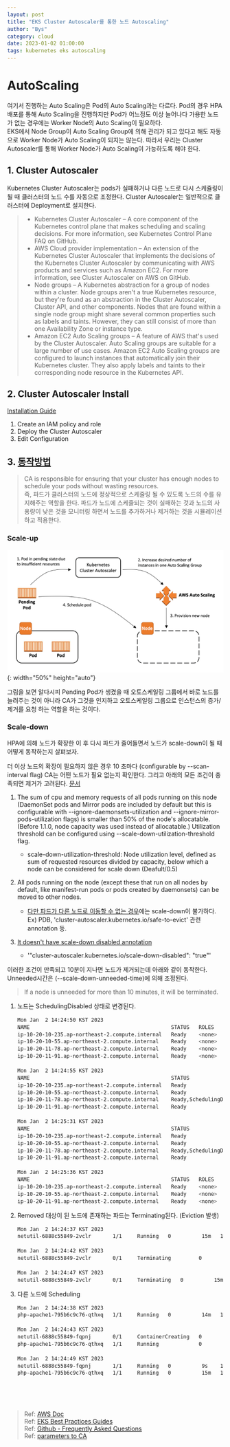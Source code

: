 ```yaml
---
layout: post
title: "EKS Cluster Autoscaler를 통한 노드 Autoscaling"
author: "Bys"
category: cloud
date: 2023-01-02 01:00:00
tags: kubernetes eks autoscaling
---
```


# AutoScaling
여기서 진행하는 Auto Scaling은 Pod의 Auto Scaling과는 다르다. Pod의 경우 HPA 배포를 통해 Auto Scaling을 진행하지만 Pod가 어느정도 이상 늘어나다 가용한 노드가 없는 경우에는 Worker Node의 Auto Scaling이 필요하다.  
EKS에서 Node Group이 Auto Scaling Group에 의해 관리가 되고 있다고 해도 자동으로 Worker Node가 Auto Scaling이 되지는 않는다. 따라서 우리는 Cluster Autoscaler를 통해 Worker Node가 Auto Scaling이 가능하도록 해야 한다.  


## 1. Cluster Autoscaler
Kubernetes Cluster Autoscaler는 pods가 실패하거나 다른 노드로 다시 스케쥴링이 될 때 클러스터의 노드 수를 자동으로 조정한다. Cluster Autoscaler는 일반적으로 클러스터에 Deployment로 설치한다.  

> - Kubernetes Cluster Autoscaler – A core component of the Kubernetes control plane that makes scheduling and scaling decisions. For more information, see Kubernetes Control Plane FAQ on GitHub.
> - AWS Cloud provider implementation – An extension of the Kubernetes Cluster Autoscaler that implements the decisions of the Kubernetes Cluster Autoscaler by communicating with AWS products and services such as Amazon EC2. For more information, see Cluster Autoscaler on AWS on GitHub.
> - Node groups – A Kubernetes abstraction for a group of nodes within a cluster. Node groups aren't a true Kubernetes resource, but they're found as an abstraction in the Cluster Autoscaler, Cluster API, and other components. Nodes that are found within a single node group might share several common properties such as labels and taints. However, they can still consist of more than one Availability Zone or instance type.
> - Amazon EC2 Auto Scaling groups – A feature of AWS that's used by the Cluster Autoscaler. Auto Scaling groups are suitable for a large number of use cases. Amazon EC2 Auto Scaling groups are configured to launch instances that automatically join their Kubernetes cluster. They also apply labels and taints to their corresponding node resource in the Kubernetes API.


## 2. Cluster Autoscaler Install
[Installation Guide](https://docs.aws.amazon.com/eks/latest/userguide/autoscaling.html) 

1. Create an IAM policy and role
2. Deploy the Cluster Autoscaler
3. Edit Configuration


## 3. [동작방법](https://github.com/kubernetes/autoscaler/blob/master/cluster-autoscaler/FAQ.md#table-of-contents)  
> CA is responsible for ensuring that your cluster has enough nodes to schedule your pods without wasting resources.  
 즉, 파드가 클러스터의 노드에 정상적으로 스케줄링 될 수 있도록 노드의 수를 유지해주는 역할을 한다. 파드가 노드에 스케줄되는 것이 실패하는 것과 노드의 사용량이 낮은 것을 모니터링 하면서 노드를 추가하거나 제거하는 것을 시뮬레이션 하고 적용한다.   

### Scale-up

 ![autoscaler001](/assets/it/cloud/eks/autoscaler001.png){: width="50%" height="auto"}

그림을 보면 알다시피 Pending Pod가 생겼을 때 오토스케일링 그룹에서 바로 노드를 늘려주는 것이 아니라 CA가 그것을 인지하고 오토스케일링 그룹으로 인스턴스의 증가/제거를 요청 하는 역할을 하는 것이다.  

### Scale-down
HPA에 의해 노드가 확장한 이 후 다시 파드가 줄어들면서 노드가 scale-down이 될 때 어떻게 동작하는지 살펴보자.  

더 이상 노드의 확장이 필요하지 않은 경우 10 초마다 (configurable by --scan-interval flag) CA는 어떤 노드가 필요 없는지 확인한다. 그리고 아래의 모든 조건이 충족되면 제거가 고려된다. [문서](https://github.com/kubernetes/autoscaler/blob/master/cluster-autoscaler/FAQ.md#how-does-scale-down-work)  
1. The sum of cpu and memory requests of all pods running on this node (DaemonSet pods and Mirror pods are included by default but this is configurable with --ignore-daemonsets-utilization and --ignore-mirror-pods-utilization flags) is smaller than 50% of the node's allocatable. (Before 1.1.0, node capacity was used instead of allocatable.) Utilization threshold can be configured using --scale-down-utilization-threshold flag.
    - scale-down-utilization-threshold: Node utilization level, defined as sum of requested resources divided by capacity, below which a node can be considered for scale down (Deafult/0.5)

2. All pods running on the node (except these that run on all nodes by default, like manifest-run pods or pods created by daemonsets) can be moved to other nodes. 
    - [다만 파드가 다른 노드로 이동할 수 없는 경우](https://github.com/kubernetes/autoscaler/blob/master/cluster-autoscaler/FAQ.md#what-types-of-pods-can-prevent-ca-from-removing-a-node)에는 scale-down이 불가하다. Ex) PDB, 'cluster-autoscaler.kubernetes.io/safe-to-evict' 관련 annotation 등.

3. [It doesn't have scale-down disabled annotation](https://github.com/kubernetes/autoscaler/blob/master/cluster-autoscaler/FAQ.md#how-can-i-prevent-cluster-autoscaler-from-scaling-down-a-particular-node)  
    - '"cluster-autoscaler.kubernetes.io/scale-down-disabled": "true"'


이러한 조건이 만족되고 10분이 지나면 노드가 제거되는데 아래와 같이 동작한다. Unneeded시간은 (--scale-down-unneeded-time)에 의해 조정된다.  
> If a node is unneeded for more than 10 minutes, it will be terminated. 

1. 노드는 SchedulingDisabled 상태로 변경된다. 
    ```bash
    Mon Jan  2 14:24:50 KST 2023
    NAME                                              STATUS   ROLES    AGE   VERSION
    ip-10-20-10-235.ap-northeast-2.compute.internal   Ready    <none>   10d   v1.21.14-eks-fb459a0
    ip-10-20-10-55.ap-northeast-2.compute.internal    Ready    <none>   13m   v1.21.14-eks-fb459a0
    ip-10-20-11-78.ap-northeast-2.compute.internal    Ready    <none>   21m   v1.21.14-eks-fb459a0
    ip-10-20-11-91.ap-northeast-2.compute.internal    Ready    <none>   13d   v1.21.14-eks-fb459a0

    Mon Jan  2 14:24:55 KST 2023
    NAME                                              STATUS                     ROLES    AGE   VERSION
    ip-10-20-10-235.ap-northeast-2.compute.internal   Ready                      <none>   10d   v1.21.14-eks-fb459a0
    ip-10-20-10-55.ap-northeast-2.compute.internal    Ready                      <none>   13m   v1.21.14-eks-fb459a0
    ip-10-20-11-78.ap-northeast-2.compute.internal    Ready,SchedulingDisabled   <none>   21m   v1.21.14-eks-fb459a0
    ip-10-20-11-91.ap-northeast-2.compute.internal    Ready                      <none>   13d   v1.21.14-eks-fb459a0

    Mon Jan  2 14:25:31 KST 2023
    NAME                                              STATUS                     ROLES    AGE   VERSION
    ip-10-20-10-235.ap-northeast-2.compute.internal   Ready                      <none>   10d   v1.21.14-eks-fb459a0
    ip-10-20-10-55.ap-northeast-2.compute.internal    Ready                      <none>   14m   v1.21.14-eks-fb459a0
    ip-10-20-11-78.ap-northeast-2.compute.internal    Ready,SchedulingDisabled   <none>   22m   v1.21.14-eks-fb459a0
    ip-10-20-11-91.ap-northeast-2.compute.internal    Ready                      <none>   13d   v1.21.14-eks-fb459a0

    Mon Jan  2 14:25:36 KST 2023
    NAME                                              STATUS   ROLES    AGE   VERSION
    ip-10-20-10-235.ap-northeast-2.compute.internal   Ready    <none>   10d   v1.21.14-eks-fb459a0
    ip-10-20-10-55.ap-northeast-2.compute.internal    Ready    <none>   14m   v1.21.14-eks-fb459a0
    ip-10-20-11-91.ap-northeast-2.compute.internal    Ready    <none>   13d   v1.21.14-eks-fb459a0
    ```

2. Removed 대상이 된 노드에 존재하는 파드는 Terminating된다. (Eviction 발생)
    ```bash
    Mon Jan  2 14:24:37 KST 2023
    netutil-6888c55849-2vclr       1/1     Running   0          15m   10.20.11.222   ip-10-20-11-78.ap-northeast-2.compute.internal    <none>           <none>

    Mon Jan  2 14:24:42 KST 2023
    netutil-6888c55849-2vclr       0/1     Terminating         0          15m   10.20.11.222   ip-10-20-11-78.ap-northeast-2.compute.internal    <none>           <none>

    Mon Jan  2 14:24:47 KST 2023
    netutil-6888c55849-2vclr       0/1     Terminating   0          15m   10.20.11.222   ip-10-20-11-78.ap-northeast-2.compute.internal    <none>           <none>
    ```

3. 다른 노드에 Scheduling
    ```bash
    Mon Jan  2 14:24:38 KST 2023
    php-apache1-795b6c9c76-qthxq   1/1     Running   0          14m   10.20.10.192   ip-10-20-10-55.ap-northeast-2.compute.internal    <none>           <none>

    Mon Jan  2 14:24:43 KST 2023
    netutil-6888c55849-fqpnj       0/1     ContainerCreating   0          4s    <none>         ip-10-20-10-55.ap-northeast-2.compute.internal    <none>           <none>
    php-apache1-795b6c9c76-qthxq   1/1     Running             0          14m   10.20.10.192   ip-10-20-10-55.ap-northeast-2.compute.internal    <none>           <none>

    Mon Jan  2 14:24:49 KST 2023
    netutil-6888c55849-fqpnj       1/1     Running   0          9s    10.20.10.15    ip-10-20-10-55.ap-northeast-2.compute.internal    <none>           <none>
    php-apache1-795b6c9c76-qthxq   1/1     Running   0          15m   10.20.10.192   ip-10-20-10-55.ap-northeast-2.compute.internal    <none>           <none>
    ```


<br><br><br>

> Ref: [AWS Doc](https://docs.aws.amazon.com/ko_kr/eks/latest/userguide/autoscaling.html)  
> Ref: [EKS Best Practices Guides](https://aws.github.io/aws-eks-best-practices/cluster-autoscaling/)  
> Ref: [Github - Frequently Asked Questions](https://github.com/kubernetes/autoscaler/blob/master/cluster-autoscaler/FAQ.md)  
> Ref: [parameters to CA](https://github.com/kubernetes/autoscaler/blob/master/cluster-autoscaler/FAQ.md#what-are-the-parameters-to-ca)  